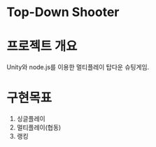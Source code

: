 # Top-Down Shooter

# 프로젝트 개요
Unity와 node.js를 이용한 멀티플레이 탑다운 슈팅게임.

# 구현목표

1. 싱글플레이
2. 멀티플레이(협동)
3. 랭킹



